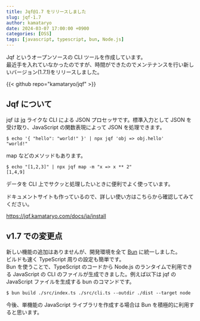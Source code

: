 ```yaml
---
title: Jqf@1.7 をリリースしました
slug: jqf-1.7
author: kamataryo
date: 2024-03-07 17:00:00 +0900
categories: [OSS]
tags: [javascript, typescript, bun, Node.js]
---
```


Jqf というオープンソースの CLI ツールを作成しています。  
最近手を入れていなかったのですが、時間ができたのでメンテナンスを行い新しいバージョン(1.7.1)をリリースしました。

{{< github repo="kamataryo/jqf" >}}

## Jqf について

jqf は [jq](https://jqlang.github.io/jq/) ライクな CLI による JSON プロセッサです。標準入力として JSON を受け取り、JavaScript の関数表現によって JSON を処理できます。

```shell
$ echo '{ "hello": "world!" }' | npx jqf 'obj => obj.hello'
"world!"
```

map などのメソッドもあります。

```shell
$ echo "[1,2,3]" | npx jqf map -m "x => x ** 2"
[1,4,9]
```

データを CLI 上でサクッと処理したいときに便利でよく使っています。

ドキュメントサイトも作っているので、詳しい使い方はこちらから確認してみてください。

https://jqf.kamataryo.com/docs/ja/install

## v1.7 での変更点

新しい機能の追加はありませんが、開発環境を全て [Bun](https://bun.sh) に統一しました。  
ビルドも速く TypeScript 周りの設定も簡単です。   
Bun を使うことで、TypeScript のコードから Node.js のランタイムで利用できる JavaScript  の CLI のファイルが生成できました。例えば以下は jqf の JavaScript ファイルを生成する bun のコマンドです。

```shell
$ bun build ./src/index.ts ./src/cli.ts --outdir ./dist --target node
```

今後、単機能の JavaScript ライブラリを作成する場合は Bun を積極的に利用すると思います。
